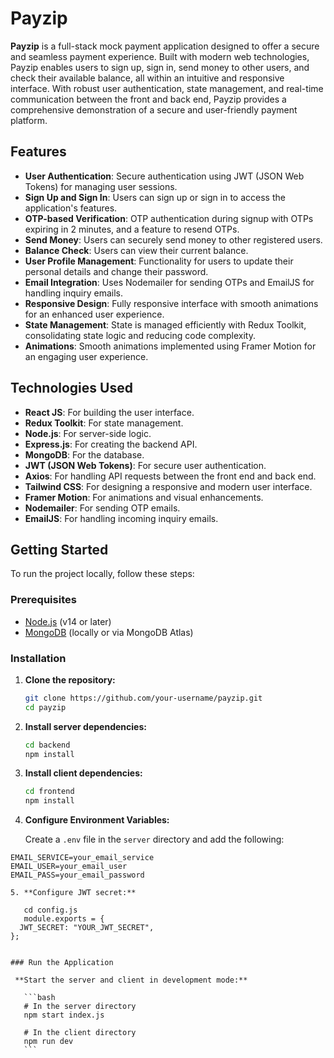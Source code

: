 # Payzip

**Payzip** is a full-stack mock payment application designed to offer a secure and seamless payment experience. Built with modern web technologies, Payzip enables users to sign up, sign in, send money to other users, and check their available balance, all within an intuitive and responsive interface. With robust user authentication, state management, and real-time communication between the front and back end, Payzip provides a comprehensive demonstration of a secure and user-friendly payment platform.

## Features

- **User Authentication**: Secure authentication using JWT (JSON Web Tokens) for managing user sessions.
- **Sign Up and Sign In**: Users can sign up or sign in to access the application's features.
- **OTP-based Verification**: OTP authentication during signup with OTPs expiring in 2 minutes, and a feature to resend OTPs.
- **Send Money**: Users can securely send money to other registered users.
- **Balance Check**: Users can view their current balance.
- **User Profile Management**: Functionality for users to update their personal details and change their password.
- **Email Integration**: Uses Nodemailer for sending OTPs and EmailJS for handling inquiry emails.
- **Responsive Design**: Fully responsive interface with smooth animations for an enhanced user experience.
- **State Management**: State is managed efficiently with Redux Toolkit, consolidating state logic and reducing code complexity.
- **Animations**: Smooth animations implemented using Framer Motion for an engaging user experience.

## Technologies Used

- **React JS**: For building the user interface.
- **Redux Toolkit**: For state management.
- **Node.js**: For server-side logic.
- **Express.js**: For creating the backend API.
- **MongoDB**: For the database.
- **JWT (JSON Web Tokens)**: For secure user authentication.
- **Axios**: For handling API requests between the front end and back end.
- **Tailwind CSS**: For designing a responsive and modern user interface.
- **Framer Motion**: For animations and visual enhancements.
- **Nodemailer**: For sending OTP emails.
- **EmailJS**: For handling incoming inquiry emails.

## Getting Started

To run the project locally, follow these steps:

### Prerequisites

- [Node.js](https://nodejs.org/) (v14 or later)
- [MongoDB](https://www.mongodb.com/) (locally or via MongoDB Atlas)

### Installation

1. **Clone the repository:**

   ```bash
   git clone https://github.com/your-username/payzip.git
   cd payzip

   ```

2. **Install server dependencies:**

   ```bash
   cd backend
   npm install

   ```

3. **Install client dependencies:**

   ```bash
   cd frontend
   npm install

   ```

4. **Configure Environment Variables:**

   Create a `.env` file in the `server` directory and add the following:

````plaintext
EMAIL_SERVICE=your_email_service
EMAIL_USER=your_email_user
EMAIL_PASS=your_email_password

5. **Configure JWT secret:**

   cd config.js
   module.exports = {
  JWT_SECRET: "YOUR_JWT_SECRET",
};


### Run the Application

 **Start the server and client in development mode:**

   ```bash
   # In the server directory
   npm start index.js

   # In the client directory
   npm run dev
   ```
````
